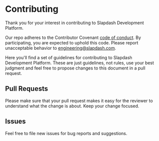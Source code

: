 # Contributing

Thank you for your interest in contributing to Slapdash Development Platform.

Our repo adheres to the Contributor Covenant [code of conduct](CODE_OF_CONDUCT.md).
By participating, you are expected to uphold this code. Please report unacceptable
behavior to <engineering@slapdash.com>.

Here you'll find a set of guidelines for contributing to Slapdash Development Platform.
These are just guidelines, not rules, use your best judgment and feel free to
propose changes to this document in a pull request.

## Pull Requests

Please make sure that your pull request makes it easy for the reviewer to understand what the change is about. Keep your change focused.

## Issues

Feel free to file new issues for bug reports and suggestions. 